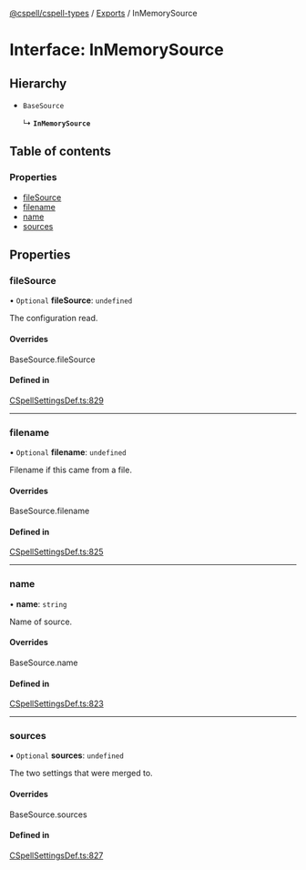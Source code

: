 [@cspell/cspell-types](../README.md) / [Exports](../modules.md) / InMemorySource

# Interface: InMemorySource

## Hierarchy

- `BaseSource`

  ↳ **`InMemorySource`**

## Table of contents

### Properties

- [fileSource](InMemorySource.md#filesource)
- [filename](InMemorySource.md#filename)
- [name](InMemorySource.md#name)
- [sources](InMemorySource.md#sources)

## Properties

### fileSource

• `Optional` **fileSource**: `undefined`

The configuration read.

#### Overrides

BaseSource.fileSource

#### Defined in

[CSpellSettingsDef.ts:829](https://github.com/streetsidesoftware/cspell/blob/ffde5ac/packages/cspell-types/src/CSpellSettingsDef.ts#L829)

___

### filename

• `Optional` **filename**: `undefined`

Filename if this came from a file.

#### Overrides

BaseSource.filename

#### Defined in

[CSpellSettingsDef.ts:825](https://github.com/streetsidesoftware/cspell/blob/ffde5ac/packages/cspell-types/src/CSpellSettingsDef.ts#L825)

___

### name

• **name**: `string`

Name of source.

#### Overrides

BaseSource.name

#### Defined in

[CSpellSettingsDef.ts:823](https://github.com/streetsidesoftware/cspell/blob/ffde5ac/packages/cspell-types/src/CSpellSettingsDef.ts#L823)

___

### sources

• `Optional` **sources**: `undefined`

The two settings that were merged to.

#### Overrides

BaseSource.sources

#### Defined in

[CSpellSettingsDef.ts:827](https://github.com/streetsidesoftware/cspell/blob/ffde5ac/packages/cspell-types/src/CSpellSettingsDef.ts#L827)
